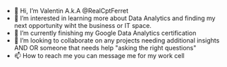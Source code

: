 - 👋 Hi, I’m Valentin A.k.A @RealCptFerret
- 👀 I’m interested in learning more about Data Analytics and finding my next opportunity wiht the business or IT space.
- 🌱 I’m currently finishing my Google Data Analytics certification
- 💞️ I’m looking to collaborate on any projects needing additional insights AND OR someone that needs help "asking the right questions"
- 📫 How to reach me you can message me for my work cell

<!---
RealCptFerret/RealCptFerret is a ✨ special ✨ repository because its `README.md` (this file) appears on your GitHub profile.
You can click the Preview link to take a look at your changes.
--->
